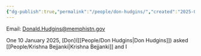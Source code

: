 ```yaml
---
{"dg-publish":true,"permalink":"/people/don-hudgins/","created":"2025-01-10T14:52:53.670-06:00"}
---
```


Email: Donald.Hudgins@memphistn.gov

One 10 January 2025, [Don]([[People/Don Hudgins\|Don Hudgins]]) asked [[People/Krishna Bejjanki\|Krishna Bejjanki]] and I 
